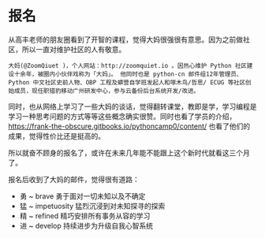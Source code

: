 # 报名

从高丰老师的朋友圈看到了开智的课程，觉得大妈很强很有意思。因为之前做社区，所以一直对维护社区的人有敬意。

```大妈(@ZoomQiuet )，个人网站：http://zoomquiet.io 。因热心维护 Python 社区建设十余年，被圈内小伙伴戏称为「大妈」。 他同时也是 python-cn 邮件组12年管理员、Python 中文社区史前人物、OBP 工程及蟒营自学班发起人和啄木鸟/哲思/ ECUG 等社区创始成员，现任职猎豹移动广州研发中心，参与云备份后台系统开发/改进。```

同时，也从网络上学习了一些大妈的谈话，觉得翻转课堂，教即是学，学习编程是学习一种思考问题的方式等等这些概念确实很赞。同时也看了学员的介绍，https://frank-the-obscure.gitbooks.io/pythoncamp0/content/
也看了他们的成果，觉得性价比还是挺高的。

所以就奋不顾身的报名了，或许在未来几年能不能跟上这个新时代就看这三个月了。

报名后收到了大妈的邮件，觉得很有道路：

* 勇 ~ brave 勇于面对一切未知以及不确定
* 猛 ~ impetuosity 猛烈沉浸到对未知探寻的探索
* 精 ~ refined 精巧安排所有事务从容的学习
* 进 ~ develop 持续进步为升级自我心智系统





